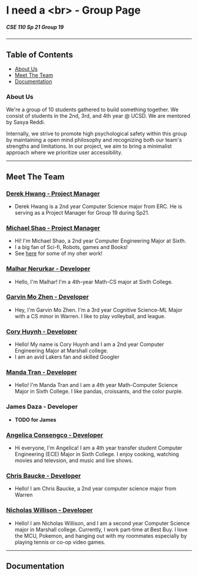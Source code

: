 # I need a \<br> - Group Page
##### CSE 110 Sp 21 Group 19

***
## Table of Contents
- [About Us](#about-us)
- [Meet The Team](#meet-the-team)
- [Documentation](#documentation)

### About Us
We're a group of 10 students gathered to build something together. We consist of students in the 2nd, 3rd, and 4th year @ UCSD. We are mentored by Sasya Reddi.

Internally, we strive to promote high psychological safety within this group by maintaining a open mind philosophy and recognizing both our team's strengths and limitations. 
In our project, we aim to bring a minimalist approach where we prioritize user accessibility.

<!--- Include Branding (Mascot/colors/etc.) when that's finalized --->

---

## Meet The Team
### [Derek Hwang - Project Manager](https://github.com/derek-hwang27)
- Derek Hwang is a 2nd year Computer Science major from ERC. He is serving as a Project Manager for Group 19 during Sp21.
<!--- May add more as more things come to mind--->

### [Michael Shao - Project Manager](https://github.com/michl1001)
- Hi! I'm Michael Shao, a 2nd year Computer Engineering Major at Sixth. 
- I a big fan of Sci-fi, Robots, games and Books!
- See [here](https://github.com/michl1001) for some of my oher work!

### [Malhar Nerurkar - Developer](https://github.com/malhar715)
- Hello, I'm Malhar! I'm a 4th-year Math-CS major at Sixth College.

### [Garvin Mo Zhen - Developer](https://github.com/garvingit/)
- Hey, I'm Garvin Mo Zhen. I'm a 3rd year Cognitive Science-ML Major with a CS minor in Warren. I like to play volleyball, and league.
  
### [Cory Huynh - Developer](https://github.com/coryhuynh)
- Hello! My name is Cory Huynh and I am a 2nd year Computer Engineering Major at Marshall college. 
- I am an avid Lakers fan and skilled Googler
  
### [Manda Tran - Developer](https://github.com/mandatran)
- Hello! I'm Manda Tran and I am a 4th year Math-Computer Science Major in Sixth College. I like pandas, croissants, and the color purple.
  
### James Daza - Developer
- **TODO for James**
  
### [Angelica Consengco - Developer](https://github.com/expjel)
- Hi everyone, I'm Angelica! I am a 4th year transfer student Computer Engineering (ECE) Major in Sixth College. I enjoy cooking, watching movies and televsion, and music and live shows.
  
### [Chris Baucke - Developer](https://github.com/cbaucke)
- Hello! I am Chris Baucke, a 2nd year computer science major from Warren
  
### [Nicholas Willison - Developer](https:/github.com/nwilliso)
- Hello! I am Nicholas Willison, and I am a second year Computer Science major in Marshall college. Currently, I work part-time at Best Buy. I love the MCU, Pokemon, and hanging out with my roommates especially by playing tennis or co-op video games.

---

## Documentation
<!--- Will include navigation when documentation is written (might be in another directory...--->
